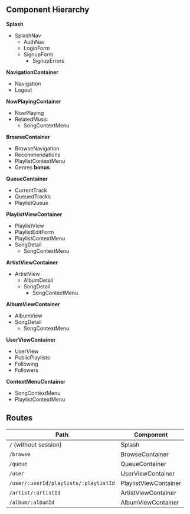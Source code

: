 ## Component Hierarchy

**Splash**
- SplashNav
  - AuthNav
  - LoginForm
  - SignupForm
    - SignupErrors

**NavigationContainer**
- Navigation
- Logout

**NowPlayingContainer**
- NowPlaying
- RelatedMusic
  - SongContextMenu

**BrowseContainer**
- BrowseNavigation
- Recommendations
- PlaylistContextMenu
- Genres **bonus**

**QueueContainer**
- CurrentTrack
- QueuedTracks
- PlaylistQueue

**PlaylistViewContainer**
- PlaylistView
- PlaylistEditForm
- PlaylistContextMenu
- SongDetail
  - SongContextMenu

**ArtistViewContainer**
- ArtistView
  - AlbumDetail
  - SongDetail
    - SongContextMenu

**AlbumViewContainer**
- AlbumView
- SongDetail
  - SongContextMenu

**UserViewContainer**
- UserView
- PublicPlaylists
- Following
- Followers

**ContextMenuContainer**
- SongContextMenu
- PlaylistContextMenu

## Routes

| Path                                  | Component             |
|---------------------------------------|-----------------------|
| `/` (without session)                 | Splash                |
| `/browse`                             | BrowseContainer       |
| `/queue`                              | QueueContainer        |
| `/user`                               | UserViewContainer     |
| `/user/:userId/playlists/:playlistId` | PlaylistViewContainer |
| `/artist/:artistId`                   | ArtistViewContainer   |
| `/album/:albumId`                     | AlbumViewContainer    |
